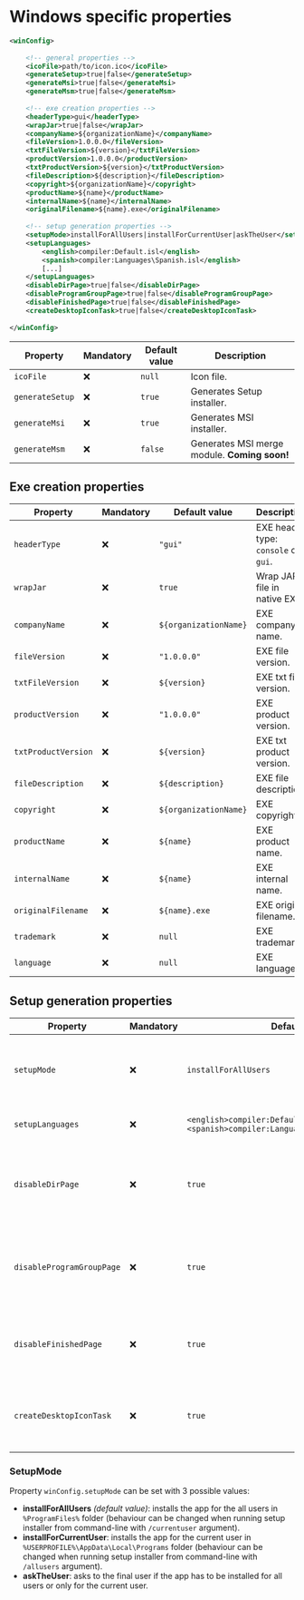 # Windows specific properties

```xml
<winConfig>
    
	<!-- general properties -->
	<icoFile>path/to/icon.ico</icoFile>
	<generateSetup>true|false</generateSetup>
	<generateMsi>true|false</generateMsi>
	<generateMsm>true|false</generateMsm>
    
	<!-- exe creation properties -->
	<headerType>gui</headerType>
	<wrapJar>true|false</wrapJar>
	<companyName>${organizationName}</companyName>
	<fileVersion>1.0.0.0</fileVersion>
	<txtFileVersion>${version}</txtFileVersion>
	<productVersion>1.0.0.0</productVersion>
	<txtProductVersion>${version}</txtProductVersion>
	<fileDescription>${description}</fileDescription>
	<copyright>${organizationName}</copyright>
	<productName>${name}</productName>
	<internalName>${name}</internalName>
	<originalFilename>${name}.exe</originalFilename>
    
	<!-- setup generation properties -->
	<setupMode>installForAllUsers|installForCurrentUser|askTheUser</setupMode>
	<setupLanguages>
		<english>compiler:Default.isl</english>
		<spanish>compiler:Languages\Spanish.isl</english>
		[...]
	</setupLanguages>
	<disableDirPage>true|false</disableDirPage>
	<disableProgramGroupPage>true|false</disableProgramGroupPage>
	<disableFinishedPage>true|false</disableFinishedPage>
	<createDesktopIconTask>true|false</createDesktopIconTask>
    
</winConfig>
```

| Property        | Mandatory | Default value | Description                                  |
| --------------- | --------- | ------------- | -------------------------------------------- |
| `icoFile`       | :x:       | `null`        | Icon file.                                   |
| `generateSetup` | :x:       | `true`        | Generates Setup installer.                   |
| `generateMsi`   | :x:       | `true`        | Generates MSI installer.                     |
| `generateMsm`   | :x:       | `false`       | Generates MSI merge module. **Coming soon!** |


## Exe creation properties

| Property            | Mandatory | Default value         | Description                          |
| ------------------- | --------- | --------------------- | ------------------------------------ |
| `headerType`        | :x:       | `"gui"`               | EXE header type: `console` or `gui`. |
| `wrapJar`           | :x:       | `true`                | Wrap JAR file in native EXE.         |
| `companyName`       | :x:       | `${organizationName}` | EXE company name.                    |
| `fileVersion`       | :x:       | `"1.0.0.0"`           | EXE file version.                    |
| `txtFileVersion`    | :x:       | `${version}`          | EXE txt file version.                |
| `productVersion`    | :x:       | `"1.0.0.0"`           | EXE product version.                 |
| `txtProductVersion` | :x:       | `${version}`          | EXE txt product version.             |
| `fileDescription`   | :x:       | `${description}`      | EXE file description.                |
| `copyright`         | :x:       | `${organizationName}` | EXE copyright.                       |
| `productName`       | :x:       | `${name}`             | EXE product name.                    |
| `internalName`      | :x:       | `${name}`             | EXE internal name.                   |
| `originalFilename`  | :x:       | `${name}.exe`         | EXE original filename.               |
| `trademark`         | :x:       | `null`                | EXE trademark.                       |
| `language`          | :x:       | `null`                | EXE language.                        |

## Setup generation properties

| Property                  | Mandatory | Default value                                                | Description                                                  |
| ------------------------- | --------- | ------------------------------------------------------------ | ------------------------------------------------------------ |
| `setupMode`               | :x:       | `installForAllUsers`                                         | Setup installation mode: require administrative privileges or not. [*](#setupmode) |
| `setupLanguages`          | :x:       | `<english>compiler:Default.isl</english><spanish>compiler:Languages\Spanish.isl</spanish>` | Map with setup languages.                                    |
| `disableDirPage`          | :x:       | `true`                                                       | If this is set to `yes`, Setup will not show the **Select Destination Location** wizard page. |
| `disableProgramGroupPage` | :x:       | `true`                                                       | If this is set to `yes`, Setup will not show the **Select Start Menu Folder** wizard page. |
| `disableFinishedPage`     | :x:       | `true`                                                       | If this is set to `yes`, Setup will not show the **Setup Completed** wizard page. |
| `createDesktopIconTask`   | :x:       | `true`                                                       | If this is set to `yes`, Setup will not ask for **desktop icon creation**. |

### SetupMode

Property `winConfig.setupMode` can be set with 3 possible values:

- **installForAllUsers** *(default value)*: installs the app for the all users in `%ProgramFiles%` folder (behaviour can be changed when running setup installer from command-line with `/currentuser` argument). 
- **installForCurrentUser**: installs the app for the current user in `%USERPROFILE%\AppData\Local\Programs` folder (behaviour can be changed when running setup installer from command-line with `/allusers` argument).
- **askTheUser**: asks to the final user if the app has to be installed for all users or only for the current user.